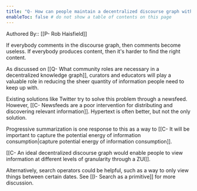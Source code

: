 ```yaml
---
title: "Q- How can people maintain a decentralized discourse graph with a high quantity of information in it"
enableToc: false # do not show a table of contents on this page
---
```

Authored By:: [[P- Rob Haisfield]]

If everybody comments in the discourse graph, then comments become useless. If everybody produces content, then it's harder to find the right content.

As discussed on [[Q- What community roles are necessary in a decentralized knowledge graph]], curators and educators will play a valuable role in reducing the sheer quantity of information people need to keep up with.

Existing solutions like Twitter try to solve this problem through a newsfeed. However, [[C- Newsfeeds are a poor intervention for distributing and discovering relevant information]]. Hypertext is often better, but not the only solution.

Progressive summarization is one response to this as a way to [[C- It will be important to capture the potential energy of information consumption|capture potential energy of information consumption]].

[[C- An ideal decentralized discourse graph would enable people to view information at different levels of granularity through a ZUI]].

Alternatively, search operators could be helpful, such as a way to only view things between certain dates. See [[I- Search as a primitive]] for more discussion.
